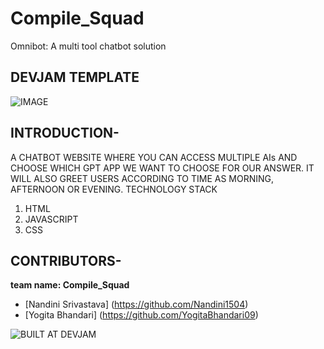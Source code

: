 # Compile_Squad
Omnibot: A multi tool chatbot solution
## DEVJAM TEMPLATE
![IMAGE](https://github.com/user-attachments/assets/b2ec12b1-b13a-41cd-b721-12d02222e78a)




## INTRODUCTION-
A CHATBOT WEBSITE WHERE YOU CAN ACCESS MULTIPLE AIs AND CHOOSE WHICH GPT APP WE WANT TO CHOOSE FOR OUR ANSWER. IT WILL ALSO GREET USERS ACCORDING TO TIME AS MORNING, AFTERNOON OR EVENING.
TECHNOLOGY STACK


1. HTML
2. JAVASCRIPT
3. CSS

   
## CONTRIBUTORS-
**team name: Compile_Squad**
- [Nandini Srivastava] (https://github.com/Nandini1504)
- [Yogita Bhandari] (https://github.com/YogitaBhandari09)


![BUILT AT DEVJAM](https://github.com/user-attachments/assets/196980a5-ebd7-4b46-b231-95b77be205df)

